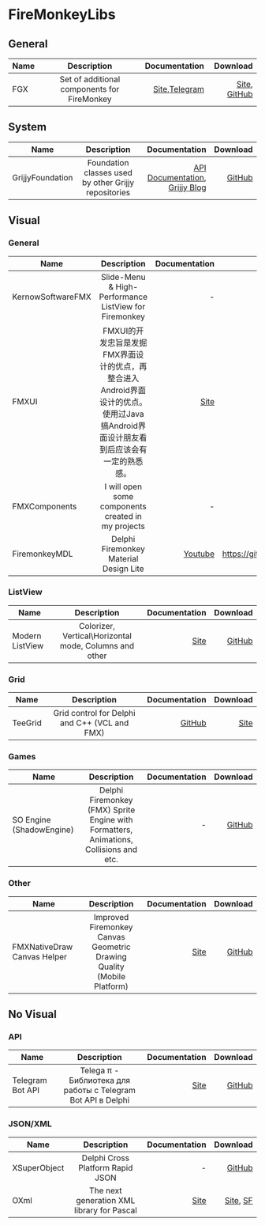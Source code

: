 # FireMonkeyLibs


## General

| Name          | Description   | Documentation | Download |
| ------------- |:-------------:| -----:|-----:|
| FGX      | Set of additional components for FireMonkey | [Site](http://fire-monkey.ru/forum/177-fgx/),[Telegram](https://telegram.me/fire_monkey) |[Site](http://fire-monkey.ru/forum/188-%D0%B2%D0%B5%D1%80%D1%81%D0%B8%D0%B8-download-versions/), [GitHub](https://github.com/ms301/FGX-FireMonkey)|


## System
| Name          | Description   | Documentation | Download |
| ------------- |:-------------:| -----:|-----:|
| GrijjyFoundation | Foundation classes used by other Grijjy repositories | [API Documentation](https://grijjy.github.io/GrijjyFoundation/), [Grijjy Blog](https://blog.grijjy.com/) | [GitHub](https://github.com/grijjy/GrijjyFoundation)|


## Visual
### General
| Name          | Description   | Documentation | Download |
| ------------- |:-------------:| -----:|-----:|
| KernowSoftwareFMX | Slide-Menu & High-Performance ListView for Firemonkey | - |[GitHub](https://github.com/gmurt/KernowSoftwareFMX)|
| FMXUI | FMXUI的开发忠旨是发掘FMX界面设计的优点，再整合进入Android界面设计的优点。使用过Java搞Android界面设计朋友看到后应该会有一定的熟悉感。|    [Site](http://www.cnblogs.com/yangyxd) |[GitHub](https://github.com/yangyxd/FMXUI)|
| FMXComponents | I will open some components created in my projects | - |[GitHub](https://github.com/zhaoyipeng/FMXComponents)|
|FiremonkeyMDL|Delphi Firemonkey Material Design Lite| [Youtube](https://www.youtube.com/watch?v=jEWAghZYfPc&list=PLae_TRAJztAYhQ4dC7ggola44ycjrtXV1)|https://github.com/marvinbraga/FiremonkeyMDL|

### ListView
| Name          | Description   | Documentation | Download |
| ------------- |:-------------:| -----:|-----:|
| Modern ListView | Colorizer, Vertical\Horizontal mode, Columns and other | [Site](http://blog.rzaripov.kz/) | [GitHub](https://github.com/rzaripov1990/ModernListView)
### Grid
| Name          | Description   | Documentation | Download |
| ------------- |:-------------:| -----:|-----:|
| TeeGrid | Grid control for Delphi and C++ (VCL and FMX) | [GitHub](https://github.com/Steema/TeeGrid) | [Site](http://www.steebi.com/files/code/beta/vcl_fmx/teegrid/index.htm) |  
### Games
| Name          | Description   | Documentation | Download |
| ------------- |:-------------:| -----:|-----:|
|SO Engine (ShadowEngine)|Delphi Firemonkey (FMX) Sprite Engine with Formatters, Animations, Collisions and etc.| - |[GitHub](https://github.com/dimsa/ShadowEngine)|

### Other
| Name          | Description   | Documentation | Download |
| ------------- |:-------------:| -----:|-----:|
|FMXNativeDraw Canvas Helper|Improved Firemonkey Canvas Geometric Drawing Quality (Mobile Platform)| [Site](http://www.cnblogs.com/onechen/p/6350096.html)| [GitHub](https://github.com/dimsa/ShadowEngine)|
## No Visual
### API 
| Name          | Description   | Documentation | Download |
| ------------- |:-------------:| -----:|-----:|
|Telegram Bot API|Telega π - Библиотека для работы с Telegram Bot API в Delphi| [Site](https://t.me/telegaPiBotTest)| [GitHub](https://github.com/ms301/TelegAPI)|
### JSON/XML
| Name          | Description   | Documentation | Download |
| ------------- |:-------------:| -----:|-----:|
| XSuperObject | Delphi Cross Platform Rapid JSON | - | [GitHub](https://github.com/onryldz/x-superobject)|
| OXml | The next generation XML library for Pascal | [Site](http://www.kluug.net/oxml.php) | [Site](http://www.kluug.net/oxml.php#download), [SF](https://sourceforge.net/projects/oxml/files/)|
